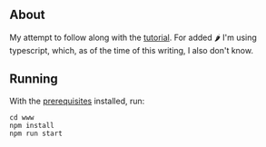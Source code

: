 ## About

My attempt to follow along with the [tutorial]. For added 🌶️ I'm using typescript, which, as of the time of this writing, I also don't know.

[tutorial]: https://rustwasm.github.io/docs/book/game-of-life/introduction.html

## Running

With the [prerequisites] installed, run:

```
cd www
npm install
npm run start
```

[prerequisites]: https://rustwasm.github.io/docs/book/game-of-life/setup.html
